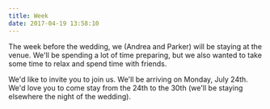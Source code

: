 ```yaml
---
title: Week
date: 2017-04-19 13:58:10
---
```


The week before the wedding, we (Andrea and Parker) will be staying at the venue.  We'll be spending a lot of time preparing, but we also wanted to take some time to relax and spend time with friends.  

We'd like to invite you to join us.  We'll be arriving on Monday, July 24th.  We'd love you to come stay from the 24th to the 30th (we'll be staying elsewhere the night of the wedding).


